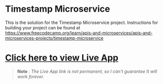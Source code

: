 # Timestamp Microservice

This is the solution for the Timestamp Microservice project. Instructions for building your project can be found at https://www.freecodecamp.org/learn/apis-and-microservices/apis-and-microservices-projects/timestamp-microservice

# [Click here to view Live App](https://l.prabesharyal.info.np/rYIi7f)
> __Note__ : *The Live App link is not permanent, so  I can't guarantee It will work forever.* 